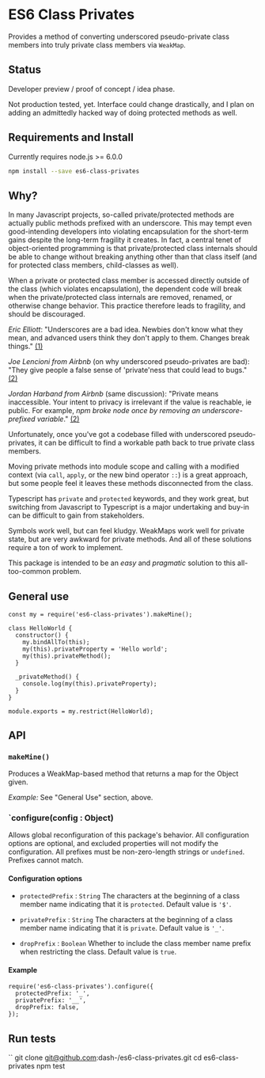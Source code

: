 # ES6 Class Privates

Provides a method of converting underscored pseudo-private class members into
truly private class members via `WeakMap`.


## Status

Developer preview / proof of concept / idea phase.

Not production tested, yet.  Interface could change drastically, and I plan on
adding an admittedly hacked way of doing protected methods as well.


## Requirements and Install

Currently requires node.js >= 6.0.0

```sh
npm install --save es6-class-privates
```

## Why?

In many Javascript projects, so-called private/protected methods are actually
public methods prefixed with an underscore. This may tempt even good-intending
developers into violating encapsulation for the short-term gains despite the
long-term fragility it creates. In fact, a central tenet of object-oriented
programming is that private/protected class internals should be able to change
without breaking anything other than that class itself (and for protected class
members, child-classes as well).

When a private or protected class member is accessed directly outside of the
class (which violates encapsulation), the dependent code will break when the
private/protected class internals are removed, renamed, or otherwise change
behavior. This practice therefore leads to fragility, and should be discouraged.

*Eric Elliott*: "Underscores are a bad idea. Newbies don't know what they mean,
and advanced users think they don't apply to them. Changes break things."
[(1)](https://twitter.com/_ericelliott/status/854532899239886848)

*Joe Lencioni from Airbnb* (on why underscored pseudo-privates are bad): "They
give people a false sense of 'private'ness that could lead to bugs."
[(2)](https://github.com/airbnb/javascript/issues/1024)

*Jordan Harband from Airbnb* (same discussion): "Private means inaccessible. Your
intent to privacy is irrelevant if the value is reachable, ie public. For
example, *npm broke node once by removing an underscore-prefixed variable*."
[(2)](https://github.com/airbnb/javascript/issues/1024)

Unfortunately, once you've got a codebase filled with underscored pseudo-privates,
it can be difficult to find a workable path back to true private class members.

Moving private methods into module scope and calling with a modified context
(via `call`, `apply`, or the new bind operator `::`) is a great approach, but
some people feel it leaves these methods disconnected from the class.

Typescript has `private` and `protected` keywords, and they work great, but
switching from Javascript to Typescript is a major undertaking and buy-in can be
difficult to gain from stakeholders.

Symbols work well, but can feel kludgy.  WeakMaps work well for private state,
but are very awkward for private methods.  And all of these solutions require a
ton of work to implement.

This package is intended to be an _easy_ and _pragmatic_ solution to this
all-too-common problem.


## General use

```
const my = require('es6-class-privates').makeMine();

class HelloWorld {
  constructor() {
    my.bindAllTo(this);
    my(this).privateProperty = 'Hello world';
    my(this).privateMethod();
  }

  _privateMethod() {
    console.log(my(this).privateProperty);
  }
}

module.exports = my.restrict(HelloWorld);
```


## API

### `makeMine()`

Produces a WeakMap-based method that returns a map for the Object given.

*Example:* See "General Use" section, above.

### `configure(config : Object)

Allows global reconfiguration of this package's behavior.  All configuration
options are optional, and excluded properties will not modify the configuration.
All prefixes must be non-zero-length strings or `undefined`.  Prefixes cannot
match.


#### Configuration options

* `protectedPrefix` : `String`
The characters at the beginning of a class member name indicating that it
is `protected`.  Default value is `'$'`.

* `privatePrefix` : `String`
The characters at the beginning of a class member name indicating that it
is `private`.  Default value is `'_'`.

* `dropPrefix` : `Boolean`
Whether to include the class member name prefix when restricting the class.
Default value is `true`.


#### Example
```
require('es6-class-privates').configure({
  protectedPrefix: '_',
  privatePrefix: '__',
  dropPrefix: false,
});
```


## Run tests

``
git clone git@github.com:dash-/es6-class-privates.git
cd es6-class-privates
npm test
```
